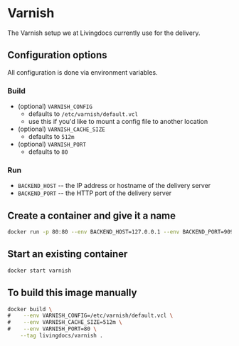 # Varnish

The Varnish setup we at Livingdocs currently use for the delivery.

## Configuration options

All configuration is done via environment variables.

### Build

* (optional) `VARNISH_CONFIG`
    * defaults to `/etc/varnish/default.vcl`
    * use this if you'd like to mount a config file to another location
* (optional) `VARNISH_CACHE_SIZE`
    * defaults to `512m`
* (optional) `VARNISH_PORT`
    * defaults to `80`

### Run

* `BACKEND_HOST` -- the IP address or hostname of the delivery server
* `BACKEND_PORT` -- the HTTP port of the delivery server


## Create a container and give it a name

```bash
docker run -p 80:80 --env BACKEND_HOST=127.0.0.1 --env BACKEND_PORT=9090 --name varnish livingdocs/varnish
```

## Start an existing container

```bash
docker start varnish
```


## To build this image manually

```bash
docker build \
#    --env VARNISH_CONFIG=/etc/varnish/default.vcl \
#    --env VARNISH_CACHE_SIZE=512m \
#    --env VARNISH_PORT=80 \
    --tag livingdocs/varnish .
```
